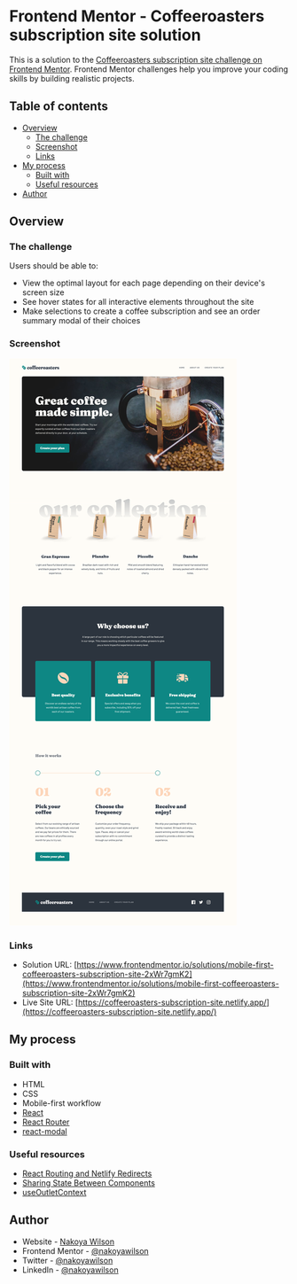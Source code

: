 # Frontend Mentor - Coffeeroasters subscription site solution

This is a solution to the [Coffeeroasters subscription site challenge on Frontend Mentor](https://www.frontendmentor.io/challenges/coffeeroasters-subscription-site-5Fc26HVY6). Frontend Mentor challenges help you improve your coding skills by building realistic projects.

## Table of contents

- [Overview](#overview)
  - [The challenge](#the-challenge)
  - [Screenshot](#screenshot)
  - [Links](#links)
- [My process](#my-process)
  - [Built with](#built-with)
  - [Useful resources](#useful-resources)
- [Author](#author)

## Overview

### The challenge

Users should be able to:

- View the optimal layout for each page depending on their device's screen size
- See hover states for all interactive elements throughout the site
- Make selections to create a coffee subscription and see an order summary modal of their choices

### Screenshot

![](./public/assets/screenshot.png)

### Links

- Solution URL: [https://www.frontendmentor.io/solutions/mobile-first-coffeeroasters-subscription-site-2xWr7gmK2](https://www.frontendmentor.io/solutions/mobile-first-coffeeroasters-subscription-site-2xWr7gmK2)
- Live Site URL: [https://coffeeroasters-subscription-site.netlify.app/](https://coffeeroasters-subscription-site.netlify.app/)

## My process

### Built with

- HTML
- CSS
- Mobile-first workflow
- [React](https://reactjs.org/)
- [React Router](https://reactrouter.com/)
- [react-modal](https://www.npmjs.com/package/react-modal)

### Useful resources

- [React Routing and Netlify Redirects](https://ridbay.medium.com/react-routing-and-netlify-redirects-fd1f00eeee95)
- [Sharing State Between Components](https://beta.reactjs.org/learn/sharing-state-between-components)
- [useOutletContext](https://reactrouter.com/docs/en/v6/api#useoutletcontext)

## Author

- Website - [Nakoya Wilson](https://nakoyawilson.netlify.app/)
- Frontend Mentor - [@nakoyawilson](https://www.frontendmentor.io/profile/nakoyawilson)
- Twitter - [@nakoyawilson](https://twitter.com/nakoyawilson)
- LinkedIn - [@nakoyawilson](https://www.linkedin.com/in/nakoyawilson/)
